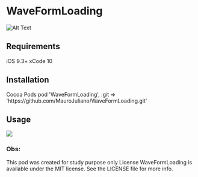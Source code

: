 # WaveFormLoading

![Alt Text](https://media.giphy.com/media/T6qtx3jg9obew1KRsG/giphy.gif)

<h2>Requirements</h2>

iOS 9.3+
xCode 10

<h2>Installation</h2>
Cocoa Pods
pod 'WaveFormLoading', :git => 'https://github.com/MauroJuliano/WaveFormLoading.git'

<h2>Usage</h2>

 ![](https://scontent.fmgf1-1.fna.fbcdn.net/v/t39.30808-6/220241704_4020955881365913_2372850516035594657_n.jpg?_nc_cat=110&ccb=1-3&_nc_sid=730e14&_nc_ohc=_HLtRwz9uyIAX-CufX4&_nc_oc=AQldhztMUTTXgiZJVKMf0YoDU-CoytqdwSfot7-aA5wWhSUD6hRaPcGSDQ-HUNYEr2g9MZy7Y_T4gGWylrle0Y7O&_nc_ht=scontent.fmgf1-1.fna&oh=3b29d1be1dfb0bb670aefa524ff19ccb&oe=610EABA5)
 

<h3> Obs: </h3>
This pod was created for study purpose only
License
WaveFormLoading is available under the MIT license. See the LICENSE file for more info.

